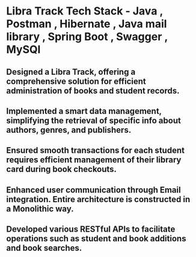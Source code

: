 # Libra Track  Tech Stack - Java , Postman , Hibernate , Java mail library , Spring Boot , Swagger , MySQl


## Designed a Libra Track, offering a comprehensive solution for efficient administration of books and student records.

## Implemented a smart data management, simplifying the retrieval of specific info about authors, genres, and publishers.

## Ensured smooth transactions for each student requires efficient management of their library card during book checkouts.

## Enhanced user communication through Email integration. Entire architecture is constructed in a Monolithic way.

## Developed various RESTful APIs to facilitate operations such as student and book additions and book searches.
